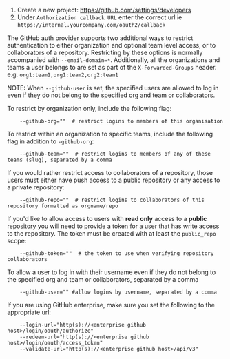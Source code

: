 1.  Create a new project: https://github.com/settings/developers
2.  Under `Authorization callback URL` enter the correct url ie `https://internal.yourcompany.com/oauth2/callback`

The GitHub auth provider supports two additional ways to restrict authentication to either organization and optional 
team level access, or to collaborators of a repository. Restricting by these options is normally accompanied with `--email-domain=*`. Additionally, all the organizations and teams a user belongs to are set as part of the `X-Forwarded-Groups` header. e.g. `org1:team1,org1:team2,org2:team1`

NOTE: When `--github-user` is set, the specified users are allowed to log in even if they do not belong to the specified 
org and team or collaborators.

To restrict by organization only, include the following flag:

```shell
    --github-org=""  # restrict logins to members of this organisation
```

To restrict within an organization to specific teams, include the following flag in addition to `-github-org`:

```shell
    --github-team=""  # restrict logins to members of any of these teams (slug), separated by a comma
```

If you would rather restrict access to collaborators of a repository, those users must either have push access to a 
public repository or any access to a private repository:

```shell
    --github-repo=""  # restrict logins to collaborators of this repository formatted as orgname/repo
```

If you'd like to allow access to users with **read only** access to a **public** repository you will need to provide a 
[token](https://github.com/settings/tokens) for a user that has write access to the repository. The token must be 
created with at least the `public_repo` scope:

```shell
    --github-token=""  # the token to use when verifying repository collaborators
```

To allow a user to log in with their username even if they do not belong to the specified org and team or collaborators, 
separated by a comma

```shell
    --github-user="" #allow logins by username, separated by a comma
```

If you are using GitHub enterprise, make sure you set the following to the appropriate url:

```shell
    --login-url="http(s)://<enterprise github host>/login/oauth/authorize"
    --redeem-url="http(s)://<enterprise github host>/login/oauth/access_token"
    --validate-url="http(s)://<enterprise github host>/api/v3"
```
